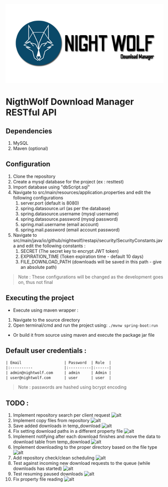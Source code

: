 ![banner](https://raw.githubusercontent.com/baamu/rest-api/master/resources/Banner.png)

# NigthWolf Download Manager RESTful API

## Dependencies
1) MySQL
2) Maven (optional)

## Configuration
1) Clone the repository
2) Create a mysql database for the project (ex : resttest)
3) Import database using "dbScript.sql"
4) Navigate to src/main/resources/application.properties and edit the following configurations
    1) server.port (default is 8080)
    2) spring.datasource.url (as per the database)
    3) spring.datasource.username (mysql username)
    4) spring.datasource.password (mysql password)
    5) spring.mail.username (email account)
    6) spring.mail.password (email account password) 
5) Navigate to src/main/java/io/github/nightwolf/restapi/security/SecurityConstants.java and edit the following constants :
    1) SECRET (The secret key to encrypt JWT token)
    2) EXPIRATION_TIME (Token expiration time - default 10 days)
    3) FILE_DOWNLOAD_PATH (downloads will be saved in this path - give an absolute path)

> Note : These configurations will be changed as the development goes on, thus not final

## Executing the project
* Execute using maven wrapper :
1) Navigate to the source directory
2) Open terminal/cmd and run the project using:
    ```./mvnw spring-boot:run```

* Or build it from source using maven and execute the package jar file

## Default user credentials :
    | Email                   | Password  | Role  |
    |:----------              |:----------|:------|
    | admin@nightwolf.com     | admin     | Admin |
    | user@nightwolf.com      | user      | user  |

> Note : passwords are hashed using bcrypt encoding


## TODO :
1) Implement repository search per client request ![alt](https://img.shields.io/badge/Priority-High-Red?style=flat-square)
2) Implement copy files from repository ![alt](https://img.shields.io/badge/Priority-High-Red?style=flat-square)
3) Save added downloads in temp_download ![alt](https://img.shields.io/badge/Priority-Moderate-orange?style=flat-square)
4) Fix setting download paths in a different property file ![alt](https://img.shields.io/badge/Priority-Moderate-orange?style=flat-square)
5) Implement notifying after each download finishes and move the data to download table from temp_download ![alt](https://img.shields.io/badge/Priority-Moderate-orange?style=flat-square)
6) Implement downloading to the proper directory based on the file type ![alt](https://img.shields.io/badge/Priority-Low-yellow?style=flat-square)
7) Add repository check/clean scheduling ![alt](https://img.shields.io/badge/Priority-Low-yellow?style=flat-square)
8) Test against incoming new download requests to the queue (while downloads has started) ![alt](https://img.shields.io/badge/Priority-Low-yellow?style=flat-square)
9) Test resuming paused downloads ![alt](https://img.shields.io/badge/Priority-Low-yellow?style=flat-square)
10) Fix property file reading ![alt](https://img.shields.io/badge/Priority-Low-yellow?style=flat-square)

